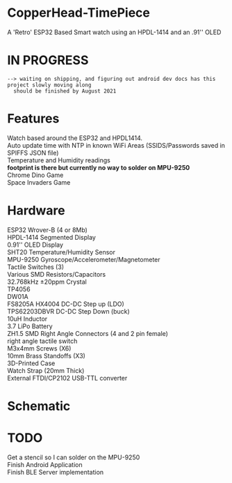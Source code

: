 # CopperHead-TimePiece
A 'Retro' ESP32 Based Smart watch using an HPDL-1414 and an .91'' OLED

# IN PROGRESS
    --> waiting on shipping, and figuring out android dev docs has this project slowly moving along
      should be finished by August 2021

# Features
  Watch based around the ESP32 and HPDL1414. <br>
  Auto update time with NTP in known WiFi Areas (SSIDS/Passwords saved in SPIFFS JSON file) <br>
  Temperature and Humidity readings <br>
  **footprint is there but currently no way to solder on MPU-9250** <br>
  Chrome Dino Game  <br>
  Space Invaders Game <br>
 
# Hardware

  ESP32 Wrover-B (4 or 8Mb) <br>
  HPDL-1414 Segmented Display  <br>
  0.91'' OLED Display <br>
  SHT20 Temperature/Humidity Sensor <br>
  MPU-9250 Gyroscope/Accelerometer/Magnetometer <br>
  Tactile Switches (3) <br>
  Various SMD Resistors/Capacitors <br>
  32.768kHz ±20ppm Crystal <br>
  TP4056 <br>
  DW01A   <br>
  FS8205A
  HX4004 DC-DC Step up (LDO) <br>
  TPS62203DBVR DC-DC Step Down (buck) <br>
  10uH Inductor <br>
  3.7 LiPo Battery <br>
  ZH1.5 SMD Right Angle Connectors (4 and 2 pin female)  <br>
  right angle tactile switch <br>
  M3x4mm Screws (X6)<br>
  10mm Brass Standoffs (X3)<br>
  3D-Printed Case <br>
  Watch Strap (20mm Thick)<br>
  External FTDI/CP2102 USB-TTL converter<br>



# Schematic

# TODO
  Get a stencil so I can solder on the MPU-9250 <br>
  Finish Android Application <br>
  Finish BLE Server implementation <br>
  
